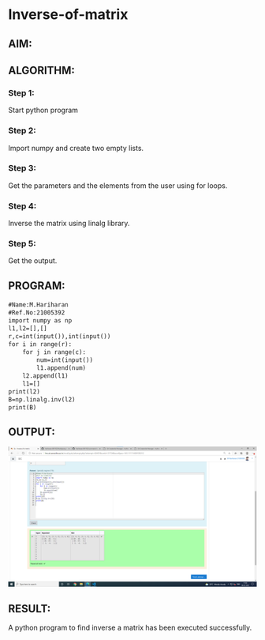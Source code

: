 # Inverse-of-matrix

## AIM:

## ALGORITHM:

### Step 1:
Start python program

### Step 2:
Import numpy and create two empty lists.

### Step 3:
Get the parameters and the elements from the user using for loops.

### Step 4:
Inverse the matrix using linalg library.

### Step 5:
Get the output.

## PROGRAM:
~~~
#Name:M.Hariharan
#Ref.No:21005392
import numpy as np
l1,l2=[],[]
r,c=int(input()),int(input())
for i in range(r):
    for j in range(c):
        num=int(input())
        l1.append(num)
    l2.append(l1)
    l1=[]
print(l2)
B=np.linalg.inv(l2)
print(B)

~~~

## OUTPUT:
![output](inv.png)
## RESULT:
A python program to find inverse a matrix has been executed successfully.
